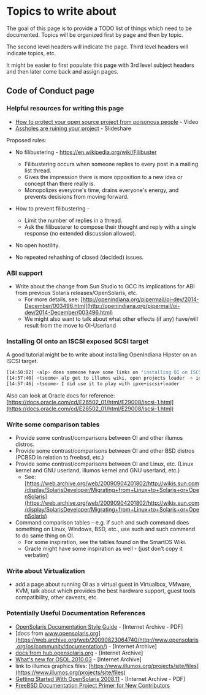 <!--
The Original Documentation is _________________.

The Initial Writer of the Original Documentation is ___________ Copyright (C)_________[Insert year(s)]. All Rights Reserved. (Initial Writer contact(s):________________[Insert hyperlink/alias]).

Contributor(s): ______________________________________.

Portions created by ______ are Copyright (C)_________[Insert year(s)]. All Rights Reserved. (Contributor contact(s):________________[Insert hyperlink/alias]).
-->

# Topics to write about

The goal of this page is to provide a TODO list of things which need to be documented.
Topics will be organized first by page and then by topic.

The second level headers will indicate the page.
Third level headers will indicate topics, etc.

It might be easier to first populate this page with 3rd level subject headers and then later come back and assign pages.

## Code of Conduct page

### Helpful resources for writing this page

* [How to protect your open source project from poisonous people](https://www.youtube.com/watch?v=Q52kFL8zVoM) - Video
* [Assholes are ruining your project](http://www.slideshare.net/dberkholz/assholes-are-ruining-your-project) - Slideshare

Proposed rules:

* No filibustering - <https://en.wikipedia.org/wiki/Filibuster>
    * Filibustering occurs when someone replies to every post in a mailing list thread.
    * Gives the impression there is more opposition to a new idea or concept than there really is.
    * Monopolizes everyone's time, drains everyone's energy, and prevents decisions from moving forward.

* How to prevent filibustering -
    * Limit the number of replies in a thread.
    * Ask the filibusterer to compose their thought and reply with a single response (no extended discussion allowed).

* No open hostility.
* No repeated rehashing of closed (decided) issues.


### ABI support

* Write about the change from Sun Studio to GCC its implications for ABI from previous Solaris releases/OpenSolaris, etc.
    * For more details, see: [http://openindiana.org/pipermail/oi-dev/2014-December/003496.html](http://openindiana.org/pipermail/oi-dev/2014-December/003496.html)
    * We might also want to talk about what other effects (if any) have/will result from the move to OI-Userland


### Installing OI onto an ISCSI exposed SCSI target

A good tutorial might be to write about installing OpenIndiana Hipster on an ISCSI target.


```bash
[14:50:02] <alp> does someone have some links on "installing OI on ISCSI" ?
[14:57:40] <tsoome> alp get to illumos wiki, open projects loader -> ideas, from there you get link for jeffpc iscsi experiment
[14:57:46] <tsoome> I did use it to play with ipxe+iscsi+loader
```

Also can look at Oracle docs for reference: [https://docs.oracle.com/cd/E26502_01/html/E29008/iscsi-1.html](https://docs.oracle.com/cd/E26502_01/html/E29008/iscsi-1.html)


### Write some comparison tables

* Provide some contrast/comparisons between OI and other illumos distros.
* Provide some contrast/comparisons between OI and other BSD distros (PCBSD in relation to freebsd, etc.)
* Provide some contrast/comparisons between OI and Linux, etc. (Linux kernel and GNU userland, illumos kernel and GNU userland, etc.)
    * See: [https://web.archive.org/web/20090904201802/http://wikis.sun.com/display/SolarisDeveloper/Migrating+from+Linux+to+Solaris+or+OpenSolaris](https://web.archive.org/web/20090904201802/http://wikis.sun.com/display/SolarisDeveloper/Migrating+from+Linux+to+Solaris+or+OpenSolaris)
* Command comparison tables – e.g. if such and such command does something on Linux, Windows, BSD, etc., use such and such command to do same thing on OI.
    * For some inspiration, see the tables found on the SmartOS Wiki.
    * Oracle might have some inspiration as well - (just don't copy it verbatim)


### Write about Virtualization

* add a page about running OI as a virtual guest in Virtualbox, VMware, KVM, talk about which provides the best hardware support, guest tools compatibility, other caveats, etc.


### Potentially Useful Documentation References

* [OpenSolaris Documentation Style Guide](https://web.archive.org/web/20081207155129/http://opensolaris.org/os/community/documentation/files/OSOLDOCSG.pdf) - [Internet Archive - PDF]
* [docs from www.opensolaris.org](https://web.archive.org/web/20090823064740/http://www.opensolaris.org/os/community/documentation/) - [Internet Archive]
* [docs from hub.opensolaris.org](https://web.archive.org/web/20100909110451/http://hub.opensolaris.org/bin/view/Main/documentation) - [Internet Archive]
* [What's new for OSOL 2010.03](https://web.archive.org/web/20110702071619/http://cr.opensolaris.org/~gman/opensolaris-whats-new-2010-03) - [Internet Archive]
* link to illumos graphics files: [https://www.illumos.org/projects/site/files](https://www.illumos.org/projects/site/files)
* [Getting Started With OpenSolaris 2008.11](https://web.archive.org/web/20110904232819/http://dlc.sun.com/osol/docs/downloads/minibook/en/820-7102-10-Eng-doc.pdf) - [Internet Archive - PDF]
* [FreeBSD Documentation Project Primer for New Contributors](https://www.freebsd.org/doc/en_US.ISO8859-1/books/fdp-primer/)

